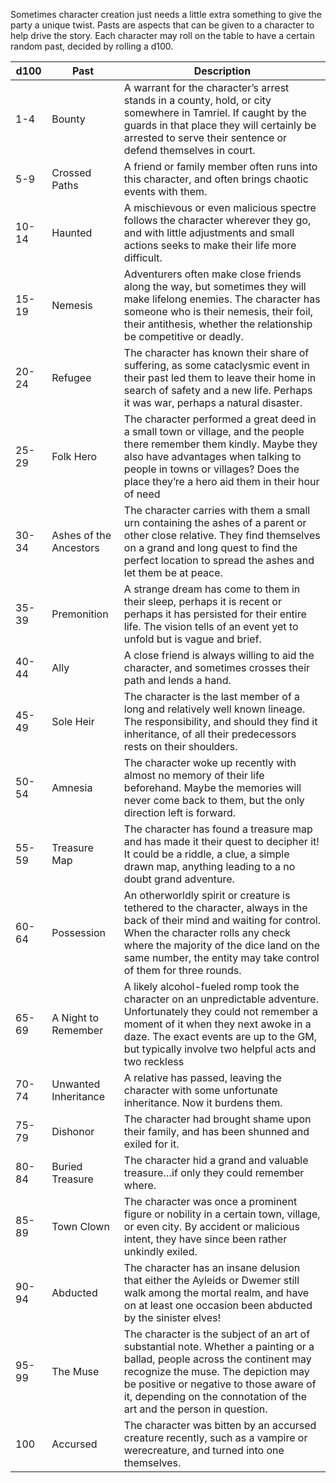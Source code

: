 Sometimes character creation just needs a little extra something to give the party a unique twist. Pasts are aspects that can be given to a character to help drive the story. Each character may roll on the table to have a certain random past, decided by rolling a d100.

| **d100** | **Past**               | **Description**                                                                                                                                                                                                                                                                     |
| -------- | ---------------------- | ----------------------------------------------------------------------------------------------------------------------------------------------------------------------------------------------------------------------------------------------------------------------------------- |
| 1-4      | Bounty                 | A warrant for the character’s arrest stands in a county, hold, or city somewhere in Tamriel. If caught by the guards in that place they will certainly be arrested to serve their sentence or defend themselves in court.                                                           |
| 5-9      | Crossed Paths          | A friend or family member often runs into this character, and often brings chaotic events with them.                                                                                                                                                                                |
| 10-14    | Haunted                | A mischievous or even malicious spectre follows the character wherever they go, and with little adjustments and small actions seeks to make their life more difficult.                                                                                                              |
| 15-19    | Nemesis                | Adventurers often make close friends along the way, but sometimes they will make lifelong enemies. The character has someone who is their nemesis, their foil, their antithesis, whether the relationship be competitive or deadly.                                                 |
| 20-24    | Refugee                | The character has known their share of suffering, as some cataclysmic event in their past led them to leave their home in search of safety and a new life. Perhaps it was war, perhaps a natural disaster.                                                                          |
| 25-29    | Folk Hero              | The character performed a great deed in a small town or village, and the people there remember them kindly. Maybe they also have advantages when talking to people in towns or villages? Does the place they’re a hero aid them in their hour of need                               |
| 30-34    | Ashes of the Ancestors | The character carries with them a small urn containing the ashes of a parent or other close relative. They find themselves on a grand and long quest to find the perfect location to spread the ashes and let them be at peace.                                                     |
| 35-39    | Premonition            | A strange dream has come to them in their sleep, perhaps it is recent or perhaps it has persisted for their entire life. The vision tells of an event yet to unfold but is vague and brief.                                                                                         |
| 40-44    | Ally                   | A close friend is always willing to aid the character, and sometimes crosses their path and lends a hand.                                                                                                                                                                           |
| 45-49    | Sole Heir              | The character is the last member of a long and relatively well known lineage. The responsibility, and should they find it inheritance, of all their predecessors rests on their shoulders.                                                                                          |
| 50-54    | Amnesia                | The character woke up recently with almost no memory of their life beforehand. Maybe the memories will never come back to them, but the only direction left is forward.                                                                                                             |
| 55-59    | Treasure Map           | The character has found a treasure map and has made it their quest to decipher it! It could be a riddle, a clue, a simple drawn map, anything leading to a no doubt grand adventure.                                                                                                |
| 60-64    | Possession             | An otherworldly spirit or creature is tethered to the character, always in the back of their mind and waiting for control. When the character rolls any check where the majority of the dice land on the same number, the entity may take control of them for three rounds.         |
| 65-69    | A Night to Remember    | A likely alcohol-fueled romp took the character on an unpredictable adventure. Unfortunately they could not remember a moment of it when they next awoke in a daze. The exact events are up to the GM, but typically involve two helpful acts and two reckless                      |
| 70-74    | Unwanted Inheritance   | A relative has passed, leaving the character with some unfortunate inheritance. Now it burdens them.                                                                                                                                                                                |
| 75-79    | Dishonor               | The character had brought shame upon their family, and has been shunned and exiled for it.                                                                                                                                                                                          |
| 80-84    | Buried Treasure        | The character hid a grand and valuable treasure…if only they could remember where.                                                                                                                                                                                                  |
| 85-89    | Town Clown             | The character was once a prominent figure or nobility in a certain town, village, or even city. By accident or malicious intent, they have since been rather unkindly exiled.                                                                                                       |
| 90-94    | Abducted               | The character has an insane delusion that either the Ayleids or Dwemer still walk among the mortal realm, and have on at least one occasion been abducted by the sinister elves!                                                                                                    |
| 95-99    | The Muse               | The character is the subject of an art of substantial note. Whether a painting or a ballad, people across the continent may recognize the muse. The depiction may be positive or negative to those aware of it, depending on the connotation of the art and the person in question. |
| 100      | Accursed               | The character was bitten by an accursed creature recently, such as a vampire or werecreature, and turned into one themselves.                                                                                                                                                       |